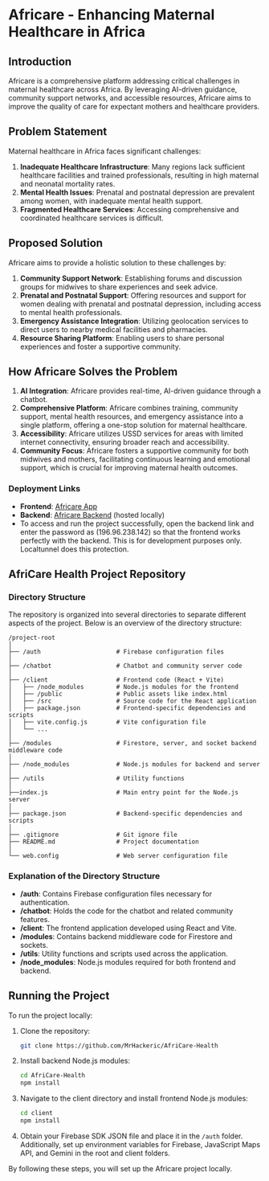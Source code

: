 # Africare - Enhancing Maternal Healthcare in Africa

## Introduction

Africare is a comprehensive platform addressing critical challenges in maternal healthcare across Africa. By leveraging AI-driven guidance, community support networks, and accessible resources, Africare aims to improve the quality of care for expectant mothers and healthcare providers.

## Problem Statement

Maternal healthcare in Africa faces significant challenges:

1. **Inadequate Healthcare Infrastructure**: Many regions lack sufficient healthcare facilities and trained professionals, resulting in high maternal and neonatal mortality rates.
2. **Mental Health Issues**: Prenatal and postnatal depression are prevalent among women, with inadequate mental health support.
3. **Fragmented Healthcare Services**: Accessing comprehensive and coordinated healthcare services is difficult.

## Proposed Solution

Africare aims to provide a holistic solution to these challenges by:

1. **Community Support Network**: Establishing forums and discussion groups for midwives to share experiences and seek advice.
2. **Prenatal and Postnatal Support**: Offering resources and support for women dealing with prenatal and postnatal depression, including access to mental health professionals.
3. **Emergency Assistance Integration**: Utilizing geolocation services to direct users to nearby medical facilities and pharmacies.
4. **Resource Sharing Platform**: Enabling users to share personal experiences and foster a supportive community.

## How Africare Solves the Problem

1. **AI Integration**: Africare provides real-time, AI-driven guidance through a chatbot.
2. **Comprehensive Platform**: Africare combines training, community support, mental health resources, and emergency assistance into a single platform, offering a one-stop solution for maternal healthcare.
3. **Accessibility**: Africare utilizes USSD services for areas with limited internet connectivity, ensuring broader reach and accessibility.
4. **Community Focus**: Africare fosters a supportive community for both midwives and mothers, facilitating continuous learning and emotional support, which is crucial for improving maternal health outcomes.

### Deployment Links
- **Frontend**: [Africare App](https://africare-app.netlify.app)
- **Backend**: [Africare Backend](https://africare.loca.lt) (hosted locally)
- To access and run the project successfully, open the backend link and enter the password as (196.96.238.142) so that the frontend works perfectly with the backend. This is for development purposes only. Localtunnel does this protection.

## AfriCare Health Project Repository

### Directory Structure

The repository is organized into several directories to separate different aspects of the project. Below is an overview of the directory structure:

```
/project-root
│
├── /auth                     # Firebase configuration files
│
├── /chatbot                  # Chatbot and community server code
│
├── /client                   # Frontend code (React + Vite)
│   ├── /node_modules         # Node.js modules for the frontend
│   ├── /public               # Public assets like index.html
│   ├── /src                  # Source code for the React application
│   ├── package.json          # Frontend-specific dependencies and scripts
│   ├── vite.config.js        # Vite configuration file
│   └── ...
│
├── /modules                  # Firestore, server, and socket backend middleware code
│
├── /node_modules             # Node.js modules for backend and server
│
├── /utils                    # Utility functions
│
├──index.js                   # Main entry point for the Node.js server
│
├── package.json              # Backend-specific dependencies and scripts
│
├── .gitignore                # Git ignore file
├── README.md                 # Project documentation
│
└── web.config                # Web server configuration file
```

### Explanation of the Directory Structure

- **/auth**: Contains Firebase configuration files necessary for authentication.
- **/chatbot**: Holds the code for the chatbot and related community features.
- **/client**: The frontend application developed using React and Vite.
- **/modules**: Contains backend middleware code for Firestore and sockets.
- **/utils**: Utility functions and scripts used across the application.
- **/node_modules**: Node.js modules required for both frontend and backend.

## Running the Project

To run the project locally:

1. Clone the repository:
   ```bash
   git clone https://github.com/MrHackeric/AfriCare-Health
   ```

2. Install backend Node.js modules:
   ```bash
   cd AfriCare-Health
   npm install
   ```

3. Navigate to the client directory and install frontend Node.js modules:
   ```bash
   cd client
   npm install
   ```

4. Obtain your Firebase SDK JSON file and place it in the `/auth` folder. Additionally, set up environment variables for Firebase, JavaScript Maps API, and Gemini in the root and client folders.

By following these steps, you will set up the Africare project locally.
